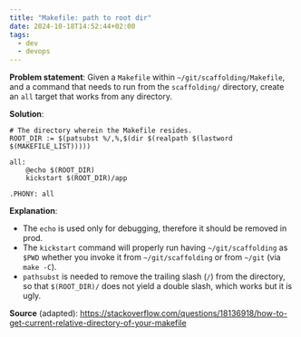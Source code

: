 ```yaml
---
title: "Makefile: path to root dir"
date: 2024-10-18T14:52:44+02:00
tags:
  - dev
  - devops
---
```


**Problem statement**: Given a `Makefile` within `~/git/scaffolding/Makefile`,
and a command that needs to run from the `scaffolding/` directory, create an
`all` target that works from any directory.

<!--more-->

**Solution**:

```make
# The directory wherein the Makefile resides.
ROOT_DIR := $(patsubst %/,%,$(dir $(realpath $(lastword $(MAKEFILE_LIST)))))

all:
    @echo $(ROOT_DIR)
	kickstart $(ROOT_DIR)/app

.PHONY: all
```

**Explanation**:

- The `echo` is used only for debugging, therefore it should be removed in prod.
- The `kickstart` command will properly run having `~/git/scaffolding` as `$PWD`
  whether you invoke it from `~/git/scaffolding` or from `~/git` (via `make
  -C`).
- `pathsubst` is needed to remove the trailing slash (`/`) from the directory,
  so that `$(ROOT_DIR)/` does not yield a double slash, which works but it is
  ugly.

**Source** (adapted): https://stackoverflow.com/questions/18136918/how-to-get-current-relative-directory-of-your-makefile
